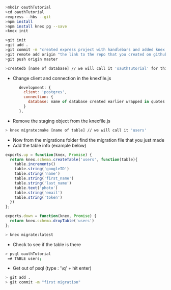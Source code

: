 ```bash
>mkdir oauthTutorial
>cd oauthTutorial
>express --hbs --git
>npm install
>npm install knex pg --save
>knex init

>git init
>git add .
>git commit -m "created express project with handlebars and added knex and postgres"
>git remote add origin "the link to the repo that you created on github"
>git push origin master

>createdb [name of database] // we will call it 'oauthTutorial' for this project

```
- Change client and connection in the knexfile.js
```javascript
      development: {
        client: 'postgres',
        connection: {
          database: name of database created earlier wrapped in quotes // ex = : 'oauthTutorial'
        }
      },
```
- Remove the staging object from the knexfile.js
```bash
> knex migrate:make [name of table] // we will call it 'users'
```
- Now from the migrations folder find the migration file that you just made
- Add the table info (example below)
```javascript
exports.up = function(knex, Promise) {
  return knex.schema.createTable('users', function(table){
    table.increments()
    table.string('googleID')
    table.string('name')
    table.string('first_name')
    table.string('last_name')
    table.text('photo')
    table.string('email')
    table.string('token')
  })
};

exports.down = function(knex, Promise) {
  return knex.schema.dropTable('users')
};
```
```bash
> knex migrate:latest
```
- Check to see if the table is there
```bash
> psql oauthTutorial
 =# TABLE users;
 ```
 - Get out of psql (type : '\q' + hit enter)
```bash
> git add .
> git commit -m "first migration"
```
